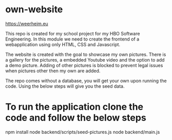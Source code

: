 # own-website
https://weerheim.eu

This repo is created for my school project for my HBO Software Engineering. 
In this module we need to create the frontend of a webapplication using only HTML, CSS and Javascript. 

The website is created with the goal to showcase my own pictures. There is a gallery for the pictures, a embedded Youtube video and the option to add a demo picture. 
Adding of other pictures is blocked to prevent legal issues when pictures other then my own are added. 

The repo comes without a database, you will get your own upon running the code. Using the below steps will give you the seed data. 

# To run the application clone the code and follow the below steps
npm install
node backend/scripts/seed-pictures.js
node backend/main.js